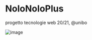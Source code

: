 # NoloNoloPlus

progetto tecnologie web 20/21, @unibo

![image](https://user-images.githubusercontent.com/49269518/154794201-fe5fba8c-d271-4663-a2b5-e2695b3e6068.png)
